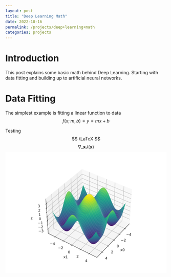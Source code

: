 ```yaml
---
layout: post
title: "Deep Learning Math"
date: 2022-10-16
permalink: /projects/deep+learning+math
categories: projects
---
```


# Introduction

This post explains some basic math behind Deep Learning. Starting with data fitting and building up to artificial neural networks.

# Data Fitting

The simplest example is fitting a linear function to data $$ f(x; m, b) = y = mx + b $$

Testing $$ \LaTeX $$ $$ \nabla\_{\boldsymbol{x}} J(\boldsymbol{x}) $$
<img src="/assets/plot.svg" alt="drawing" width="800"/>
